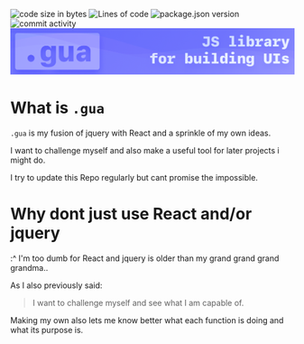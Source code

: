 ![code size in bytes](https://img.shields.io/github/languages/code-size/guautils/.gua?color=%237073fd&style=for-the-badge)
![Lines of code](https://img.shields.io/tokei/lines/github/guautils/.gua?color=%236a6dfd&style=for-the-badge)
![package.json version](https://img.shields.io/github/package-json/v/guautils/.gua?color=%236a6dfd&style=for-the-badge)
![commit activity](https://img.shields.io/github/commit-activity/w/guautils/.gua?label=commits&color=%236a6dfd&style=for-the-badge)
![Project Banner](./imgs/readme_banner.png)

# What is `.gua`

`.gua` is my fusion of jquery with React and a sprinkle of my own ideas.

I want to challenge myself and also make a useful tool for later projects i might do.

I try to update this Repo regularly but cant promise the impossible.

# Why dont just use React and/or jquery

:^ I'm too dumb for React and jquery is older than my grand grand grand grandma..

As I also previously said: 
> I want to challenge myself and see what I am capable of.

Making my own also lets me know better what each function is doing and what its purpose is.